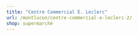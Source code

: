```yaml
---
title: "Centre Commercial E. Leclerc"
url: /montlucon/centre-commercial-e-leclerc-2/
shop: supermarché
---
```

